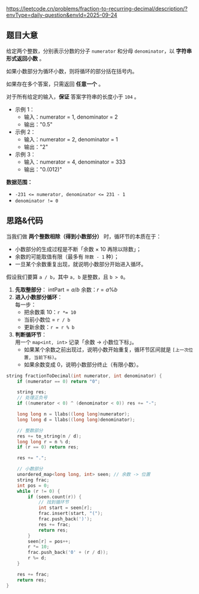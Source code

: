 https://leetcode.cn/problems/fraction-to-recurring-decimal/description/?envType=daily-question&envId=2025-09-24

## 题目大意

给定两个整数，分别表示分数的分子 `numerator` 和分母 `denominator`，以 **字符串形式返回小数** 。

如果小数部分为循环小数，则将循环的部分括在括号内。

如果存在多个答案，只需返回 **任意一个** 。

对于所有给定的输入，**保证** 答案字符串的长度小于 `104` 。

- 示例 1：
    - 输入：numerator = 1, denominator = 2
    - 输出："0.5"
- 示例 2：
    - 输入：numerator = 2, denominator = 1
    - 输出："2"
- 示例 3：
    - 输入：numerator = 4, denominator = 333
    - 输出："0.(012)"

**数据范围：**

- `-231 <= numerator, denominator <= 231 - 1`
- `denominator != 0`

## 思路&代码

当我们做 **两个整数相除（得到小数部分）** 时，循环节的本质在于：

- 小数部分的生成过程是不断「余数 × 10 再除以除数」；
- 余数的可能取值有限（最多有 `除数 - 1` 种）；
- 一旦某个余数重复出现，就说明小数部分开始进入循环。

假设我们要算 `a / b`，其中 `a, b` 是整数，且 `b > 0`。

1. **先取整部分**：
    $\text{intPart}=a/b$
    余数：$r=a\%b$
2. **进入小数部分循环**：  
    每一步：
    - 把余数乘 10：`r *= 10`
    - 当前小数位 = `r / b`
    - 更新余数：`r = r % b`
3. **判断循环节**：  
    用一个 `map<int, int>` 记录「余数 → 小数位下标」。
    - 如果某个余数之前出现过，说明小数开始重复，循环节区间就是 `[上一次位置, 当前下标)`。
    - 如果余数变成 0，说明小数部分终止（有限小数）。

```cpp
string fractionToDecimal(int numerator, int denominator) {
    if (numerator == 0) return "0";

    string res;
    // 处理正负号
    if ((numerator < 0) ^ (denominator < 0)) res += "-";

    long long n = llabs((long long)numerator);
    long long d = llabs((long long)denominator);

    // 整数部分
    res += to_string(n / d);
    long long r = n % d;
    if (r == 0) return res;

    res += ".";

    // 小数部分
    unordered_map<long long, int> seen; // 余数 -> 位置
    string frac;
    int pos = 0;
    while (r != 0) {
        if (seen.count(r)) {
            // 找到循环节
            int start = seen[r];
            frac.insert(start, "(");
            frac.push_back(')');
            res += frac;
            return res;
        }
        seen[r] = pos++;
        r *= 10;
        frac.push_back('0' + (r / d));
        r %= d;
    }

    res += frac;
    return res;
}
```